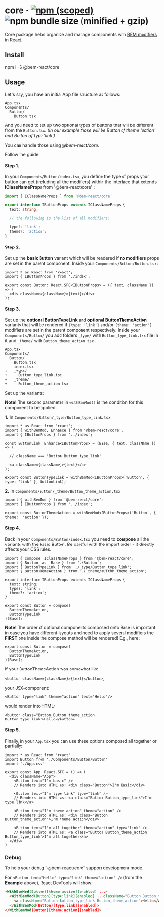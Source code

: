 # core &middot; [![npm (scoped)](https://img.shields.io/npm/v/@bem-react/core.svg)](https://www.npmjs.com/package/@bem-react/core) [![npm bundle size (minified + gzip)](https://img.shields.io/bundlephobia/minzip/@bem-react/core.svg)](https://bundlephobia.com/result?p=@bem-react/core)

Core package helps organize and manage components with [BEM modifiers](https://en.bem.info/methodology/key-concepts/#modifier) in React.

## Install

npm i -S @bem-react/core

## Usage

Let's say, you have an initial App file structure as follows:
```
App.tsx
Components/
  Button/
    Button.tsx
```

And you need to set up two optional types of buttons that will be different from the `Button.tsx`. _(In our example those will be Button of theme 'action' and Button of type 'link')_

You can handle those using _@bem-react/core_.

Follow the guide.

#### Step 1.

In your `Components/Button/index.tsx`, you define the type of props your button can get (including all the modifiers) within the interface that extends **IClassNameProps** from '@bem-react/core' :
```ts
import { IClassNameProps } from '@bem-react/core'

export interface IButtonProps extends IClassNameProps {
  text: string;

  // the following is the list of all modifiers:

  type?: 'link';
  theme?: 'action';
}
```

#### Step 2.

Set up the **basic Button** variant which will be rendered if **no modifiers** props are set in the parent component.
Inside your `Components/Button/Button.tsx`:
```tsx
import * as React from 'react';
import { IButtonProps } from './index';

export const Button: React.SFC<IButtonProps> = ({ text, className }) => ( 
  <div className={className}>{text}</div>
);
```

#### Step 3.

Set up the **optional ButtonTypeLink** and **optional ButtonThemeAction** variants that will be rendered if `{type: 'link'}` and/or `{theme: 'action'}` modifiers are set in the parent component respectively.
Inside your `Components/Button/` you add folders `_type/` with `Button_type_link.tsx` file in it and `_theme/` with `Button_theme_action.tsx` .
```
App.tsx
Components/
  Button/
    Button.tsx
    index.tsx
+   _type/
+     Button_type_link.tsx
+   _theme/
+     Button_theme_action.tsx
```
Set up the variants:

**Note!** The second parameter in `withBemMod()` is the condition for this component to be applied.

**1.** In `Components/Button/_type/Button_type_link.tsx`

```tsx
import * as React from 'react';
import { withBemMod, Enhance } from '@bem-react/core';
import { IButtonProps } from '../index';

const ButtonLink: Enhance<IButtonProps> = (Base, { text, className }) => (

  // className === 'Button Button_type_link'

  <a className={className}>{text}</a>
);

export const ButtonTypeLink = withBemMod<IButtonProps>('Button', { type: 'link' }, ButtonLink);
```
**2.** In `Components/Button/_theme/Button_theme_action.tsx`
```tsx
import { withBemMod } from '@bem-react/core';
import { IButtonProps } from '../index';

export const ButtonThemeAction = withBemMod<IButtonProps>('Button', { theme:  'action' });
```
#### Step 4.
Back in your `Components/Button/index.tsx` you need to **compose** all the variants with the basic Button.
Be careful with the import order - it directly affects your CSS rules.
```tsx
import { compose, IClassNameProps } from '@bem-react/core';
import { Button  as  Base } from './Button';
import { ButtonTypeLink } from './_type/Button_type_link';
import { ButtonThemeAction } from './_theme/Button_theme_action';

export interface IButtonProps extends IClassNameProps {
  text: string;
  type?: 'link';
  theme?: 'action';
}

export const Button = compose(
  ButtonThemeAction,
  ButtonTypeLink
)(Base);
```
**Note!** The order of optional components composed onto Base is important: in case you have different layouts and need to apply several modifiers the **FIRST** one inside the compose method will be rendered!
E.g., here:
```tsx
export const Button = compose(
  ButtonThemeAction,
  ButtonTypeLink
)(Base);
```
If your ButtonThemeAction was somewhat like

`<button className={className}>{text}</button>`,

your JSX-component:

`<Button type="link" theme="action" text="Hello"/>`

would render into HTML:

`<button class="Button Button_theme_action Button_type_link">Hello</button>`

#### Step 5.
Finally, in your `App.tsx` you can use these options composed all together or partially:
```tsx
import * as React from 'react'
import Button from './Components/Button/Button'
import './App.css'

export const App: React.SFC = () => (
  <div className="App">
    <Button text="I'm basic" />   
    // Renders into HTML as: <div class="Button">I'm Basic</div>                                    

    <Button text="I'm type link" type="link" />    
    // Renders into HTML as: <a class="Button Button_type_link">I'm type link</a>

    <Button text="I'm theme action" theme="action" />
    // Renders into HTML as: <div class="Button Button_theme_action">I'm theme action</div>

    <Button text="I'm all together" theme="action" type="link" />
    // Renders into HTML as: <a class="Button Button_theme_action Button_type_link">I'm all together</a>
  </div>
)
```

### Debug

To help your debug "@bem-react/core" support development mode.

For `<Button text="Hello" type="link" theme="action" />` (from the **Example** above), React DevTools will show:

```html
<WithBemMod(Button)[theme:action][enabled] ...>
  <WithBemMod(Button)[type:link][enabled] ...className="Button Button_theme_action">
    <a className="Button Button_type_link Button_theme_action">Hello</a>
  </WithBemMod(Button)[type:link][enabled]>
</WithBemMod(Button)[theme:action][enabled]>
```
